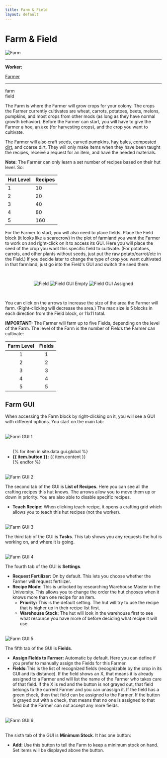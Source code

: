 ```yaml
---
title: Farm & Field
layout: default
---
```

# Farm & Field

<div class="infobox box text-center">
    <img src="../../assets/images/buildings/farm.png" alt="Farm" />
    <hr />
    <div class="row section-text text-left">
        <div class="col">
        <p><strong>Worker:</strong></p>
        </div>
        <div class="col">
        <p><a href="../workers/farmer">Farmer</a></p>
        </div>
    </div>
    <hr />
    <recipe>farm</recipe>
    <br>
    <recipe>field</recipe>
</div>

The Farm is where the Farmer will grow crops for your colony. The crops the Farmer currently cultivates are wheat, carrots, potatoes, beets, melons, pumpkins, and most crops from other mods (as long as they have normal growth behavior). Before the Farmer can start, you will have to give the Farmer a hoe, an axe (for harvesting crops), and the crop you want to cultivate. 

The Farmer will also craft seeds, carved pumpkins, hay bales, [composted dirt](../../source/items/compost), and coarse dirt. They will only make items when they have been taught the recipes, receive a request for an item, and have the needed materials.

**Note:** The Farmer can only learn a set number of recipes based on their hut level. So:

| Hut Level | Recipes |
| --------- | ------- |
| 1         | 10      |
| 2         | 20      |
| 3         | 40      |
| 4         | 80      |
| 5         | 160     |

For the Farmer to start, you will also need to place fields. Place the Field block (it looks like a scarecrow) in the plot of farmland you want the Farmer to work on and right-click on it to access its GUI. Here you will place the seed of the crop you want this specific field to cultivate. (For potatoes, carrots, and other plants without seeds, just put the raw potato/carrot/etc in the Field.) If you decide later to change the type of crop you want cultivated in that farmland, just go into the Field's GUI and switch the seed there.

<br>
<p style="text-align:center;"><img src="../../assets/images/misc/field.png" alt="Field">    <img src="../../assets/images/gui/fieldgui1.png" alt="Field GUI Empty">    <img src="../../assets/images/gui/fieldgui2.png" alt="Field GUI Assigned"></p>
<br>

You can click on the arrows to increase the size of the area the Farmer will farm. (Right-clicking will decrease the area.) The max size is 5 blocks in each direction from the Field block, or 11x11 total.

**IMPORTANT:** The Farmer will farm up to five Fields, depending on the level of the Farm. The level of the Farm is the number of Fields the Farmer can cultivate:

| Farm Level | Fields |
| :-----: |  :-----: | 
| 1 | 1 |
| 2 | 2 |
| 3 | 3 |
| 4 | 4 |
| 5 | 5 |



## Farm GUI

When accessing the Farm block by right-clicking on it, you will see a GUI with different options.   You start on the main tab:

<br>
<div class="row">
  <div class="col-sm-12 col-md">
    <img src="../../assets/images/gui/farmgui1.png" class="img-fluid mx-auto" alt="Farm GUI 1">
  </div>
  <div class="col-sm-12 col-md">
    <br>
    <ul>
      {% for item in site.data.gui.global %}
        <li><strong>{{ item.button }}:</strong> {{ item.content }}</li>
      {% endfor %}
    </ul>
  </div>
</div>

<br>
<div class="row">
    <div class="col-sm-12 col-md">
      <img src="../../assets/images/gui/farmgui2.png" class="img-fluid mx-auto" alt="Farm GUI 2">
    </div>
    <div class="col-sm-12 col-md">
    <p>The second tab of the GUI is <strong>List of Recipes</strong>. Here you can see all the crafting recipes this hut knows.  The arrows allow you to move them up or down in priority.  You are also able to disable specific recipes.</p>
    <ul>
        <li><strong> Teach Recipe:</strong> When clicking teach recipe, it opens a crafting grid which allows you to teach this hut recipes (not the worker).</li>
    </ul>
    </div>
</div>

<br>
<div class="row">
    <div class="col-sm-12 col-md">
      <img src="../../assets/images/gui/farmgui3.png" class="img-fluid mx-auto" alt="Farm GUI 3">
    </div>
    <div class="col-sm-12 col-md">
    <p>The third tab of the GUI is <strong>Tasks</strong>.  This tab shows you any requests the hut is working on, and where it is going.</p>
    </div>
</div>
  
<br>
<div class="row">
    <div class="col-sm-12 col-md">
      <img src="../../assets/images/gui/farmgui4.png" class="img-fluid mx-auto" alt="Farm GUI 4">
    </div>
    <div class="col-sm-12 col-md">
    <p>The fourth tab of the GUI is <strong>Settings</strong>.</p>
    <ul>
      <li><strong>Request Fertilizer:</strong>  On by default.  This lets you choose whether the Farmer will request fertilizer. 
      <li><strong>Recipe Mode:</strong>  This is unlocked by researching Warehouse Master in the University.  This allows you to change the order the hut chooses when it knows more than one recipe for an item. 
        <ul>
          <li><strong>Priority:</strong>  This is the default setting.  The hut will try to use the recipe that is higher up in their recipe list first.</li>
          <li><strong>Warehouse Stock:</strong> The hut will look in the warehouse first to see what resource you have more of before deciding what recipe it will use.</li>
        </ul>
     </li>
    </ul>
    </div>
</div>

<br>
<div class="row">
    <div class="col-sm-12 col-md">
      <img src="../../assets/images/gui/farmgui5.png" class="img-fluid mx-auto" alt="Farm GUI 5">
    </div>
    <div class="col-sm-12 col-md">
      <p>The fifth tab of the GUI is <strong>Fields</strong>.</p>
      <ul>
        <li><b>Assign Fields to Farmer:</b> Automatic by default. Here you can define if you prefer to manually assign the Fields for this Farmer.</li>
        <li><b>Fields:</b>This is the list of recognized fields (recognizable by the crop in its GUI and its distance). If the field shows an X, that means it is already assigned to a Farmer and will list the name of the Farmer who takes care of that field. If the X is red and the button is not grayed out, that field belongs to the current Farmer and you can unassign it. If the field has a green check, then that field can be assigned to the Farmer. If the button is grayed out with a check, that means that no one is assigned to that field but the Farmer can not accept any more fields. </li>
    </ul>
    </div>
</div>

<br>
<div class="row">
  <div class="col-sm-12 col-md">
      <img src="../../assets/images/gui/farmgui6.png" class="img-fluid mx-auto" alt="Farm GUI 6">
  </div>
  <div class="col-sm-12 col-md">
    <br>
    <p>The sixth tab of the GUI is <strong>Minimum Stock</strong>.  It has one button:</p>
    <ul>
         <li><strong> Add: </strong> Use this button to tell the Farm to keep a minimum stock on hand. Set items will be displayed above the button.</li>
    </ul>
  </div>
</div>
